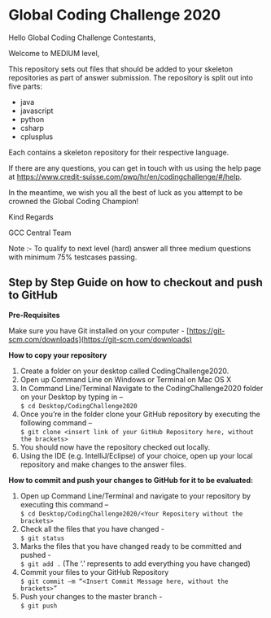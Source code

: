 # Global Coding Challenge 2020

Hello Global Coding Challenge Contestants,

Welcome to MEDIUM level,

This repository sets out files that should be added to your skeleton repositories as part of answer submission. The repository is split out into five parts:

- java
- javascript
- python
- csharp
- cplusplus

Each contains a skeleton repository for their respective language.

If there are any questions, you can get in touch with us using the help page at https://www.credit-suisse.com/pwp/hr/en/codingchallenge/#/help. 

In the meantime, we wish you all the best of luck as you attempt to be crowned the Global Coding Champion!

Kind Regards

GCC Central Team

Note :- To qualify to next level (hard) answer all three medium questions with minimum 75% testcases passing.

## **Step by Step Guide on how to checkout and push to GitHub**
 
**Pre-Requisites**
 
Make sure you have Git installed on your computer - [https://git-scm.com/downloads](https://git-scm.com/downloads)
 
**How to copy your repository**
 
1. Create a folder on your desktop called CodingChallenge2020.
3. Open up Command Line on Windows or Terminal on Mac OS X
4.  In Command Line/Terminal Navigate to the CodingChallenge2020 folder on your Desktop by typing in –  
 `$ cd Desktop/CodingChallenge2020`
5. Once you’re in the folder clone your GitHub repository by executing the following command –  
 `$ git clone <insert link of your GitHub Repository here, without the brackets>`
6. You should now have the repository checked out locally.
7. Using the IDE (e.g. IntelliJ/Eclipse) of your choice, open up your local repository and make changes to the answer files.
 
**How to commit and push your changes to GitHub for it to be evaluated:**
 
1. Open up Command Line/Terminal and navigate to your repository by executing this command –  
`$ cd Desktop/CodingChallenge2020/<Your Repository without the brackets>`
2.  Check all the files that you have changed -  
`$ git status`
3. Marks the files that you have changed ready to be committed and pushed -  
`$ git add .` (The ‘.’ represents to add everything you have changed)
4. Commit your files to your GitHub Repository  
`$ git commit –m “<Insert Commit Message here, without the brackets>”`
5. Push your changes to the master branch -  
`$ git push`
